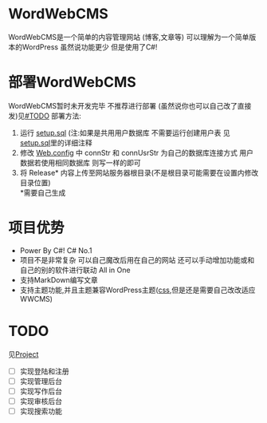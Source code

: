 # WordWebCMS
WordWebCMS是一个简单的内容管理网站 (博客,文章等)
可以理解为一个简单版本的WordPress 虽然说功能更少 但是使用了C#!

# 部署WordWebCMS
WordWebCMS暂时未开发完毕 不推荐进行部署 (虽然说你也可以自己改了直接发)见[#TODO](#todo)
部署方法:
1. 运行 [setup.sql](blob/master/WordWebCMS/setup.sql) (注:如果是共用用户数据库 不需要运行创建用户表 见[setup.sql](blob/master/WordWebCMS/setup.sql#L7)里的详细注释
2. 修改 [Web.config](blob/master/WordWebCMS/Web.config#L24) 中 connStr 和 connUsrStr 为自己的数据库连接方式 用户数据若使用相同数据库 则写一样的即可
3. 将 Release\* 内容上传至网站服务器根目录(不是根目录可能需要在设置内修改目录位置)
<br/>*需要自己生成

# 项目优势
- Power By C#! C# No.1
- 项目不是非常复杂 可以自己魔改后用在自己的网站 还可以手动增加功能或和自己的别的软件进行联动 All in One
- 支持MarkDown编写文章
- 支持主题功能,并且主题兼容WordPress主题([css](blob/master/WordWebCMS/Themes/Default/Style.css),但是还是需要自己改改适应WWCMS)

# TODO
见[Project](projects/1)
- [ ] 实现登陆和注册
- [ ] 实现管理后台
- [ ] 实现写作后台
- [ ] 实现审核后台
- [ ] 实现搜索功能
